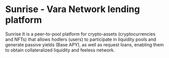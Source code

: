 # Sunrise - Vara Network lending platform

Sunrise  It is a peer-to-pool platform for crypto-assets (cryptocurrencies and NFTs) that allows hodlers (users) to participate in liquidity pools and generate passive yields (Base APY), as well as request loans, enabling them to obtain collateralized liquidity and feeless network.
